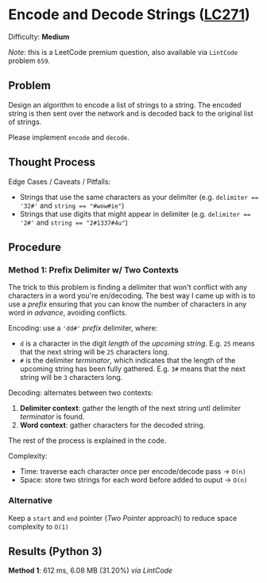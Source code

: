 # Encode and Decode Strings ([LC271](https://www.lintcode.com/problem/659/))
Difficulty: **Medium**

*Note*: this is a LeetCode premium question, also available via `LintCode` problem `659`.

## Problem

Design an algorithm to encode a list of strings to a string. The encoded string is then sent over the network and is decoded back to the original list of strings.

Please implement `encode` and `decode`.

## Thought Process

Edge Cases / Caveats / Pitfalls:
- Strings that use the same characters as your delimiter (e.g. `delimiter == '32#'` and `string == "#wow#ie"`)
- Strings that use digits that might appear in delimiter (e.g. `delimiter == '2#'` and `string == "2#1337#4u"`)

## Procedure

### Method 1: Prefix Delimiter w/ Two Contexts

The trick to this problem is finding a delimiter that won't conflict with any characters in a word you're en/decoding.  The best way I came up with is to use a *prefix* ensuring that you can know the number of characters in any word *in advance*, avoiding conflicts.

Encoding:  use a `'dd#'` *prefix* delimiter, where:
- `d` is a character in the digit *length* of the *upcoming string*.  E.g. `25` means that the next string will be `25` characters long.
- `#` is the delimiter *terminator*, which indicates that the length of the upcoming string has been fully gathered.  E.g. `3#` means that the next string will be `3` characters long.

Decoding:  alternates between two contexts:
1. **Delimiter context**: gather the length of the next string untl delimiter *terminator* is found.
2. **Word context**: gather characters for the decoded string.

The rest of the process is explained in the code.

Complexity:
- Time: traverse each character once per encode/decode pass -> `O(n)`
- Space: store two strings for each word before added to ouput -> `O(n)`

### Alternative

Keep a `start` and `end` pointer (*Two Pointer* approach) to reduce space complexity to `O(1)`

## Results (Python 3)

**Method 1**: 612 ms, 6.08 MB (31.20%) *via LintCode*

